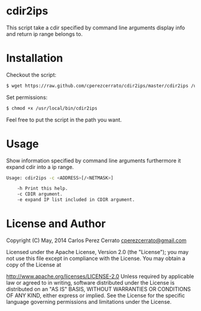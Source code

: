 cdir2ips
================

This script take a cdir specified by command line arguments display info and return ip range belongs to.


Installation
============

Checkout the script:

```bash
$ wget https://raw.github.com/cperezcerrato/cdir2ips/master/cdir2ips /usr/local/bin/
```

Set permissions:
```bash
$ chmod +x /usr/local/bin/cdir2ips
```
Feel free to put the script in the path you want.

Usage
=====

Show information specified by command line arguments furthermore it expand cdir into a ip range.

```bash
Usage: cdir2ips -c <ADDRESS>[/<NETMASK>]

    -h Print this help.
    -c CDIR argument.
    -e expand IP list included in CDIR argument.

```

License and Author
==================
Copyright (C) May, 2014 Carlos Perez Cerrato <cperezcerrato@gmail.com>

Licensed under the Apache License, Version 2.0 (the "License");
you may not use this file except in compliance with the License.
You may obtain a copy of the License at

http://www.apache.org/licenses/LICENSE-2.0
Unless required by applicable law or agreed to in writing, software
distributed under the License is distributed on an "AS IS" BASIS,
WITHOUT WARRANTIES OR CONDITIONS OF ANY KIND, either express or implied.
See the License for the specific language governing permissions and
limitations under the License.
